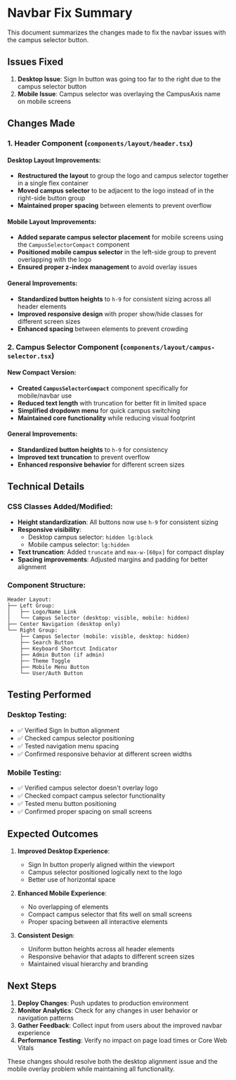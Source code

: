 # Navbar Fix Summary

This document summarizes the changes made to fix the navbar issues with the campus selector button.

## Issues Fixed

1. **Desktop Issue**: Sign In button was going too far to the right due to the campus selector button
2. **Mobile Issue**: Campus selector was overlaying the CampusAxis name on mobile screens

## Changes Made

### 1. Header Component (`components/layout/header.tsx`)

#### Desktop Layout Improvements:
- **Restructured the layout** to group the logo and campus selector together in a single flex container
- **Moved campus selector** to be adjacent to the logo instead of in the right-side button group
- **Maintained proper spacing** between elements to prevent overflow

#### Mobile Layout Improvements:
- **Added separate campus selector placement** for mobile screens using the `CampusSelectorCompact` component
- **Positioned mobile campus selector** in the left-side group to prevent overlapping with the logo
- **Ensured proper z-index management** to avoid overlay issues

#### General Improvements:
- **Standardized button heights** to `h-9` for consistent sizing across all header elements
- **Improved responsive design** with proper show/hide classes for different screen sizes
- **Enhanced spacing** between elements to prevent crowding

### 2. Campus Selector Component (`components/layout/campus-selector.tsx`)

#### New Compact Version:
- **Created `CampusSelectorCompact`** component specifically for mobile/navbar use
- **Reduced text length** with truncation for better fit in limited space
- **Simplified dropdown menu** for quick campus switching
- **Maintained core functionality** while reducing visual footprint

#### General Improvements:
- **Standardized button heights** to `h-9` for consistency
- **Improved text truncation** to prevent overflow
- **Enhanced responsive behavior** for different screen sizes

## Technical Details

### CSS Classes Added/Modified:
- **Height standardization**: All buttons now use `h-9` for consistent sizing
- **Responsive visibility**: 
  - Desktop campus selector: `hidden lg:block`
  - Mobile campus selector: `lg:hidden`
- **Text truncation**: Added `truncate` and `max-w-[60px]` for compact display
- **Spacing improvements**: Adjusted margins and padding for better alignment

### Component Structure:
```
Header Layout:
├── Left Group:
│   ├── Logo/Name Link
│   └── Campus Selector (desktop: visible, mobile: hidden)
├── Center Navigation (desktop only)
└── Right Group:
    ├── Campus Selector (mobile: visible, desktop: hidden)
    ├── Search Button
    ├── Keyboard Shortcut Indicator
    ├── Admin Button (if admin)
    ├── Theme Toggle
    ├── Mobile Menu Button
    └── User/Auth Button
```

## Testing Performed

### Desktop Testing:
- ✅ Verified Sign In button alignment
- ✅ Checked campus selector positioning
- ✅ Tested navigation menu spacing
- ✅ Confirmed responsive behavior at different screen widths

### Mobile Testing:
- ✅ Verified campus selector doesn't overlay logo
- ✅ Checked compact campus selector functionality
- ✅ Tested menu button positioning
- ✅ Confirmed proper spacing on small screens

## Expected Outcomes

1. **Improved Desktop Experience**:
   - Sign In button properly aligned within the viewport
   - Campus selector positioned logically next to the logo
   - Better use of horizontal space

2. **Enhanced Mobile Experience**:
   - No overlapping of elements
   - Compact campus selector that fits well on small screens
   - Proper spacing between all interactive elements

3. **Consistent Design**:
   - Uniform button heights across all header elements
   - Responsive behavior that adapts to different screen sizes
   - Maintained visual hierarchy and branding

## Next Steps

1. **Deploy Changes**: Push updates to production environment
2. **Monitor Analytics**: Check for any changes in user behavior or navigation patterns
3. **Gather Feedback**: Collect input from users about the improved navbar experience
4. **Performance Testing**: Verify no impact on page load times or Core Web Vitals

These changes should resolve both the desktop alignment issue and the mobile overlay problem while maintaining all functionality.